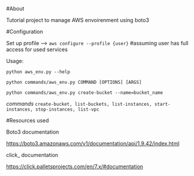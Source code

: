 
#About 

Tutorial project to manage AWS envoirenment using boto3


#Configuration

Set up profile -->
        `aws configure --profile {user}` #assuming user has full access for used services


Usage:


`python aws_env.py --help`

`python commands/aws_env.py COMMAND [OPTIONS] [ARGS]`

`python commands/aws_env.py create-bucket --name=bucket_name`



*commands*  `create-bucket, list-buckets, list-instances, start-instances, stop-instances, list-vpc`



#Resources used

Boto3 documentation

https://boto3.amazonaws.com/v1/documentation/api/1.9.42/index.html

click_ documentation

https://click.palletsprojects.com/en/7.x/#documentation